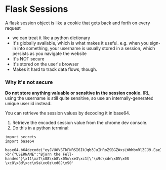 # Flask Sessions

A flask session object is like a cookie that gets back and forth on every request
* we can treat it like a python dictionary
* It's globally available, which is what makes it useful. e.g. when you sign-in into something, your username is usually stored in a session, which persists as you navigate the website
* It's NOT secure
* It's stored on the user's browser
* Makes it hard to track data flows, though. 

### Why it's not secure

**Do not store anything valuable or sensitive in the session cookie.** IRL, using the username is still quite sensitive, so use an internally-generated unique user id instead. 

You can retrieve the session values by decoding it in base64. 
1. Retrieve the encoded session value from the chrome dev console. 
2. Do this in a python terminal:

```
import secrets
import base64

base64.b64decode("eyJVU0VSTkFNRSI6IkJqb3JuIHRoZSBGZWxsLWhhbmRlZCJ9.EaeIuA.V_348FbJ5zeBQggyI3MmsB60EqQ")
>b'{"USERNAME":"Bjorn the Fell-handed"}\x11\xa7\x88\xb8\x05w\xe3\xc1[\'\x9c\xde\x05\x08 \xc8\x8d\xcc\x9a\xc0z\xd0J\x90'
```
